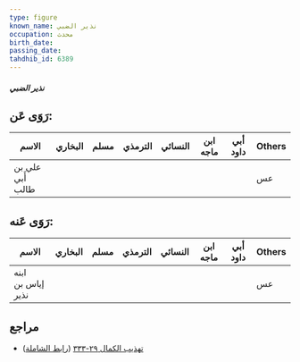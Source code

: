 ```yaml
---
type: figure
known_name: نذير الضبي
occupation: محدث
birth_date:
passing_date:
tahdhib_id: 6389
---
```

##### نذير الضبي

## رَوَى عَن:
| الاسم            | البخاري | مسلم | الترمذي | النسائي | ابن ماجه | أبي داود | Others |
| ---------------- | ------- | ---- | ------- | ------- | -------- | -------- | ------ |
| علي بن أَبي طالب |         |      |         |         |          |          | عس     |
## رَوَى عَنه:
| الاسم             | البخاري | مسلم | الترمذي | النسائي | ابن ماجه | أبي داود | Others |
| ----------------- | ------- | ---- | ------- | ------- | -------- | -------- | ------ |
| ابنه إياس بن نذير |         |      |         |         |          |          | عس     |
## مراجع
- [تهذيب الكمال ٢٩-٣٣٣](obsidian://open?vault=Tahdhib-al-Kamal&file=Figures/٦٣٨٩-نذير%20الضبي) ([رابط الشاملة](https://shamela.ws/book/3722/15904))